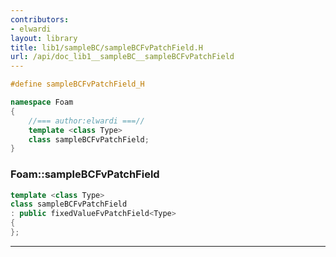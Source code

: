 ```yaml
---
contributors:
- elwardi
layout: library
title: lib1/sampleBC/sampleBCFvPatchField.H
url: /api/doc_lib1__sampleBC__sampleBCFvPatchField
---
```




``` cpp
#define sampleBCFvPatchField_H

namespace Foam
{
    //=== author:elwardi ===//
    template <class Type>
    class sampleBCFvPatchField;
}
```

<a style="visibility: hidden;" id="standardese-foam__samplebcfvpatchfield" href="#standardese-foam__samplebcfvpatchfield"></a>
### Foam::sampleBCFvPatchField

``` cpp
template <class Type>
class sampleBCFvPatchField
: public fixedValueFvPatchField<Type>
{
};
```

-----